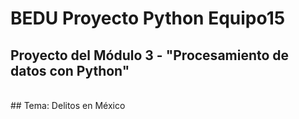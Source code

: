 # BEDU Proyecto Python Equipo15
## Proyecto del Módulo 3 - "Procesamiento de datos con Python"
<br/>
## Tema: Delitos en México
